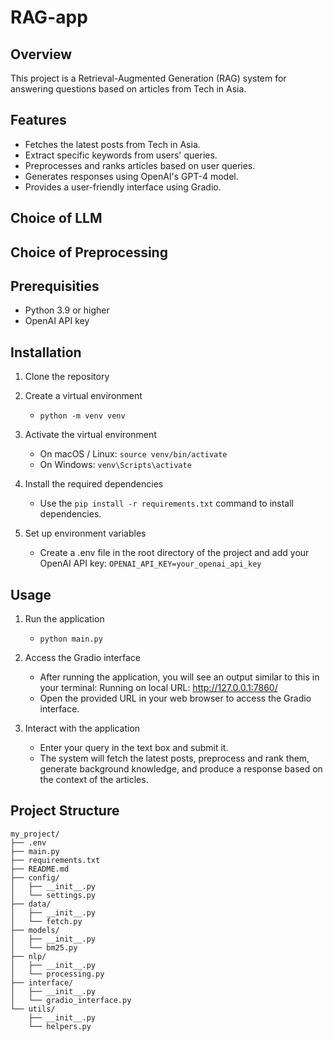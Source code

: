 # RAG-app

## Overview
This project is a Retrieval-Augmented Generation (RAG) system for answering questions based on articles from Tech in Asia.

## Features
- Fetches the latest posts from Tech in Asia.
- Extract specific keywords from users' queries.
- Preprocesses and ranks articles based on user queries.
- Generates responses using OpenAI's GPT-4 model.
- Provides a user-friendly interface using Gradio.

## Choice of LLM


## Choice of Preprocessing


## Prerequisities
- Python 3.9 or higher
- OpenAI API key

## Installation
1. Clone the repository

2. Create a virtual environment
    - `python -m venv venv`

3. Activate the virtual environment
    - On macOS / Linux: `source venv/bin/activate`
    - On Windows: `venv\Scripts\activate`

4. Install the required dependencies
    - Use the `pip install -r requirements.txt` command to install dependencies.

5. Set up environment variables
    - Create a .env file in the root directory of the project and add your OpenAI API key:
`OPENAI_API_KEY=your_openai_api_key`

## Usage
1. Run the application
    - `python main.py`

2. Access the Gradio interface
    - After running the application, you will see an output similar to this in your terminal: Running on local URL:  http://127.0.0.1:7860/
    - Open the provided URL in your web browser to access the Gradio interface.

3. Interact with the application
    - Enter your query in the text box and submit it.
    - The system will fetch the latest posts, preprocess and rank them, generate background knowledge, and produce a response based on the context of the articles.

## Project Structure
```
my_project/
├── .env
├── main.py
├── requirements.txt
├── README.md
├── config/
│   ├── __init__.py
│   └── settings.py
├── data/
│   ├── __init__.py
│   └── fetch.py
├── models/
│   ├── __init__.py
│   └── bm25.py
├── nlp/
│   ├── __init__.py
│   └── processing.py
├── interface/
│   ├── __init__.py
│   └── gradio_interface.py
└── utils/
    ├── __init__.py
    └── helpers.py
```